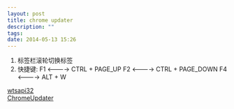 ```yaml
---
layout: post
title: chrome updater
description: ""
tags:
date: 2014-05-13 15:26
---
```


1. 标签栏滚轮切换标签
2. 快捷键:
    F1 <----> CTRL + PAGE_UP
    F2 <----> CTRL + PAGE_DOWN
    F4 <----> ALT + W

<div markdown="0"><a href="{{ site.url }}/bin/Tools/ChromeHook/wtsapi32.dll" class="btn btn-success">wtsapi32</a></div>
<div markdown="0"><a href="{{ site.url }}/bin/Tools/ChromeUpdater.exe" class="btn btn-success">ChromeUpdater</a></div>

